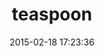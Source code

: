 ---
layout: post
title:  "teaspoon"
repo:   "modeset/teaspoon"
date:   2015-02-18 17:23:36
gemurl: https://github.com/modeset/teaspoon
---